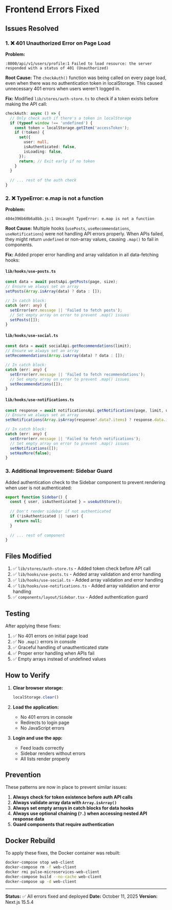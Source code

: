 # Frontend Errors Fixed

## Issues Resolved

### 1. ❌ 401 Unauthorized Error on Page Load

**Problem:**
```
:8000/api/v1/users/profile:1 Failed to load resource: the server responded with a status of 401 (Unauthorized)
```

**Root Cause:**
The `checkAuth()` function was being called on every page load, even when there was no authentication token in localStorage. This caused unnecessary 401 errors when users weren't logged in.

**Fix:**
Modified `lib/stores/auth-store.ts` to check if a token exists before making the API call:

```typescript
checkAuth: async () => {
  // Only check auth if there's a token in localStorage
  if (typeof window !== 'undefined') {
    const token = localStorage.getItem('accessToken');
    if (!token) {
      set({
        user: null,
        isAuthenticated: false,
        isLoading: false,
      });
      return; // Exit early if no token
    }
  }
  
  // ... rest of the auth check
}
```

### 2. ❌ TypeError: e.map is not a function

**Problem:**
```
404e396b60b6a8bb.js:1 Uncaught TypeError: e.map is not a function
```

**Root Cause:**
Multiple hooks (`usePosts`, `useRecommendations`, `useNotifications`) were not handling API errors properly. When APIs failed, they might return `undefined` or non-array values, causing `.map()` to fail in components.

**Fix:**
Added proper error handling and array validation in all data-fetching hooks:

#### `lib/hooks/use-posts.ts`
```typescript
const data = await postsApi.getPosts(page, size);
// Ensure we always set an array
setPosts(Array.isArray(data) ? data : []);

// In catch block:
catch (err: any) {
  setError(err.message || 'Failed to fetch posts');
  // Set empty array on error to prevent .map() issues
  setPosts([]);
}
```

#### `lib/hooks/use-social.ts`
```typescript
const data = await socialApi.getRecommendations(limit);
// Ensure we always set an array
setRecommendations(Array.isArray(data) ? data : []);

// In catch block:
catch (err: any) {
  setError(err.message || 'Failed to fetch recommendations');
  // Set empty array on error to prevent .map() issues
  setRecommendations([]);
}
```

#### `lib/hooks/use-notifications.ts`
```typescript
const response = await notificationsApi.getNotifications(page, limit, unreadOnly);
// Ensure we always set an array
setNotifications(Array.isArray(response?.data?.items) ? response.data.items : []);

// In catch block:
catch (err: any) {
  setError(err.message || 'Failed to fetch notifications');
  // Set empty array on error to prevent .map() issues
  setNotifications([]);
  setHasMore(false);
}
```

### 3. Additional Improvement: Sidebar Guard

Added authentication check to the Sidebar component to prevent rendering when user is not authenticated:

```typescript
export function Sidebar() {
  const { user, isAuthenticated } = useAuthStore();
  
  // Don't render sidebar if not authenticated
  if (!isAuthenticated || !user) {
    return null;
  }
  
  // ... rest of component
}
```

## Files Modified

1. ✅ `lib/stores/auth-store.ts` - Added token check before API call
2. ✅ `lib/hooks/use-posts.ts` - Added array validation and error handling
3. ✅ `lib/hooks/use-social.ts` - Added array validation and error handling
4. ✅ `lib/hooks/use-notifications.ts` - Added array validation and error handling
5. ✅ `components/layout/Sidebar.tsx` - Added authentication guard

## Testing

After applying these fixes:

1. ✅ No 401 errors on initial page load
2. ✅ No `.map()` errors in console
3. ✅ Graceful handling of unauthenticated state
4. ✅ Proper error handling when APIs fail
5. ✅ Empty arrays instead of undefined values

## How to Verify

1. **Clear browser storage:**
   ```javascript
   localStorage.clear()
   ```

2. **Load the application:**
   - No 401 errors in console
   - Redirects to login page
   - No JavaScript errors

3. **Login and use the app:**
   - Feed loads correctly
   - Sidebar renders without errors
   - All lists render properly

## Prevention

These patterns are now in place to prevent similar issues:

1. **Always check for token existence before auth API calls**
2. **Always validate array data with `Array.isArray()`**
3. **Always set empty arrays in catch blocks for data hooks**
4. **Always use optional chaining (`?.`) when accessing nested API response data**
5. **Guard components that require authentication**

## Docker Rebuild

To apply these fixes, the Docker container was rebuilt:

```bash
docker-compose stop web-client
docker-compose rm -f web-client
docker rmi pulse-microservices-web-client
docker-compose build --no-cache web-client
docker-compose up -d web-client
```

---

**Status:** ✅ All errors fixed and deployed
**Date:** October 11, 2025
**Version:** Next.js 15.5.4

